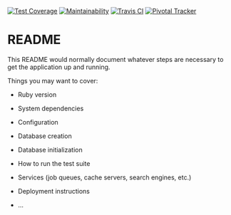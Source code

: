 [![Test Coverage](https://api.codeclimate.com/v1/badges/34cf745327863504fe13/test_coverage)](https://codeclimate.com/github/saasbook/q2q-demo/test_coverage)
[![Maintainability](https://api.codeclimate.com/v1/badges/34cf745327863504fe13/maintainability)](https://codeclimate.com/github/saasbook/q2q-demo/maintainability)
[![Travis CI](https://travis-ci.org/saasbook/q2q-demo.svg?branch=main)](https://travis-ci.org/saasbook/q2q-demo)
[![Pivotal Tracker](https://github.com/armandofox/audience1st/blob/master/app/assets/images/pivotal_tracker_logo.png)](https://pivotaltracker.com/n/projects/2487419)

# README

This README would normally document whatever steps are necessary to get the
application up and running.

Things you may want to cover:

* Ruby version

* System dependencies

* Configuration

* Database creation

* Database initialization

* How to run the test suite

* Services (job queues, cache servers, search engines, etc.)

* Deployment instructions

* ...
